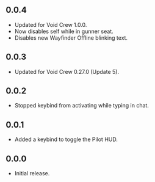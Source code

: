 ## 0.0.4
- Updated for Void Crew 1.0.0.
- Now disables self while in gunner seat.
- Disables new Wayfinder Offline blinking text.

## 0.0.3
- Updated for Void Crew 0.27.0 (Update 5).

## 0.0.2
- Stopped keybind from activating while typing in chat.

## 0.0.1
- Added a keybind to toggle the Pilot HUD.

## 0.0.0
- Initial release.
